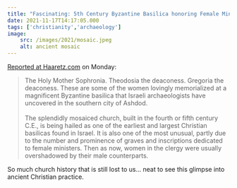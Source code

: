 ```yaml
---
title: "Fascinating: 5th Century Byzantine Basilica honoring Female Ministers found in Israel"
date: 2021-11-17T14:17:05.000
tags: ['christianity','archaeology']
image:
    src: /images/2021/mosaic.jpeg
    alt: ancient mosaic
---
```


[Reported at Haaretz.com](https://www.haaretz.com/archaeology/MAGAZINE-byzantine-basilica-with-female-ministers-and-baffling-burials-found-in-israel-1.10387014) on Monday:

> The Holy Mother Sophronia. Theodosia the deaconess. Gregoria the deaconess. These are some of the women lovingly memorialized at a magnificent Byzantine basilica that Israeli archaeologists have uncovered in the southern city of Ashdod.
> <br/>  
> The splendidly mosaiced church, built in the fourth or fifth century C.E., is being hailed as one of the earliest and largest Christian basilicas found in Israel. It is also one of the most unusual, partly due to the number and prominence of graves and inscriptions dedicated to female ministers. Then as now, women in the clergy were usually overshadowed by their male counterparts.

So much church history that is still lost to us... neat to see this glimpse into ancient Christian practice.
